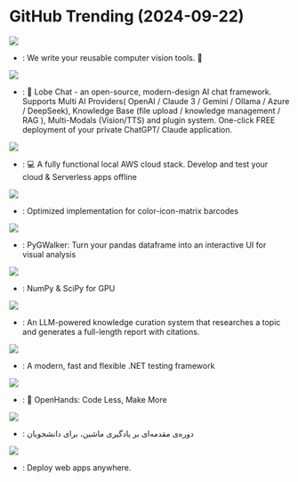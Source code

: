 # GitHub Trending (2024-09-22)

![](https://img.shields.io/badge/Python-New%20216-green?style=flat-square&logo=appveyor)
- [](https://github.comundefined): We write your reusable computer vision tools. 💜

![](https://img.shields.io/badge/TypeScript-New%2051-green?style=flat-square&logo=appveyor)
- [](https://github.comundefined): 🤯 Lobe Chat - an open-source, modern-design AI chat framework. Supports Multi AI Providers( OpenAI / Claude 3 / Gemini / Ollama / Azure / DeepSeek), Knowledge Base (file upload / knowledge management / RAG ), Multi-Modals (Vision/TTS) and plugin system. One-click FREE deployment of your private ChatGPT/ Claude application.

![](https://img.shields.io/badge/Python-New%20195-green?style=flat-square&logo=appveyor)
- [](https://github.comundefined): 💻 A fully functional local AWS cloud stack. Develop and test your cloud & Serverless apps offline

![](https://img.shields.io/badge/C%2B%2B-New%20285-green?style=flat-square&logo=appveyor)
- [](https://github.comundefined): Optimized implementation for color-icon-matrix barcodes

![](https://img.shields.io/badge/Python-New%2059-green?style=flat-square&logo=appveyor)
- [](https://github.comundefined): PyGWalker: Turn your pandas dataframe into an interactive UI for visual analysis

![](https://img.shields.io/badge/Python-New%20118-green?style=flat-square&logo=appveyor)
- [](https://github.comundefined): NumPy & SciPy for GPU

![](https://img.shields.io/badge/Python-New%2098-green?style=flat-square&logo=appveyor)
- [](https://github.comundefined): An LLM-powered knowledge curation system that researches a topic and generates a full-length report with citations.

![](https://img.shields.io/badge/C%23-New%20466-green?style=flat-square&logo=appveyor)
- [](https://github.comundefined): A modern, fast and flexible .NET testing framework

![](https://img.shields.io/badge/Python-New%2039-green?style=flat-square&logo=appveyor)
- [](https://github.comundefined): 🙌 OpenHands: Code Less, Make More

![](https://img.shields.io/badge/Jupyter%20Notebook-New%2034-green?style=flat-square&logo=appveyor)
- [](https://github.comundefined): دوره‌ی مقدمه‌ای بر یادگیری ماشین، برای دانشجویان

![](https://img.shields.io/badge/Ruby-New%2035-green?style=flat-square&logo=appveyor)
- [](https://github.comundefined): Deploy web apps anywhere.

